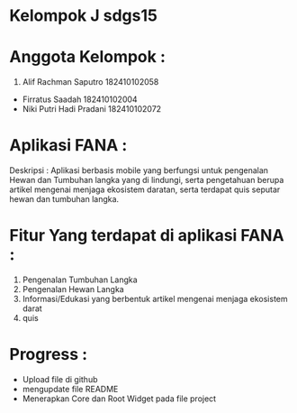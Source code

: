 # Kelompok J sdgs15

# Anggota Kelompok :
1. Alif Rachman Saputro 182410102058
- Firratus Saadah 182410102004
- Niki Putri Hadi Pradani 182410102072

# Aplikasi FANA :
Deskripsi : Aplikasi berbasis mobile yang berfungsi untuk pengenalan Hewan dan Tumbuhan langka yang di lindungi, serta pengetahuan berupa artikel mengenai menjaga ekosistem daratan, serta terdapat quis seputar hewan dan tumbuhan langka.

# Fitur Yang terdapat di aplikasi FANA :
1. Pengenalan Tumbuhan Langka
2. Pengenalan Hewan Langka
3. Informasi/Edukasi yang berbentuk artikel mengenai menjaga ekosistem darat
4. quis

# Progress :
- Upload file di github
- mengupdate file README
- Menerapkan Core dan Root Widget pada file project 
 



